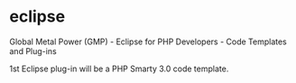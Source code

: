 # eclipse
Global Metal Power (GMP) -  Eclipse for PHP Developers - Code Templates and Plug-ins

1st Eclipse plug-in will be a PHP Smarty 3.0 code template.
